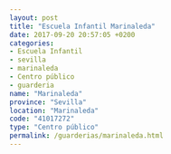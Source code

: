 ```yaml
---
layout: post
title: "Escuela Infantil Marinaleda"
date: 2017-09-20 20:57:05 +0200
categories:
- Escuela Infantil
- sevilla
- marinaleda
- Centro público
- guarderia
name: "Marinaleda"
province: "Sevilla"
location: "Marinaleda"
code: "41017272"
type: "Centro público"
permalink: /guarderias/marinaleda.html
---
```

